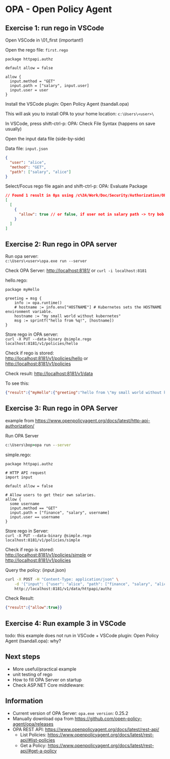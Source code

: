 # OPA - Open Policy Agent

## Exercise 1: run rego in VSCode

Open VSCode in \01_first (important!)

Open the rego file: `first.rego`

```rego
package httpapi.authz

default allow = false

allow {
  input.method = "GET"
  input.path = ["salary", input.user]
  input.user = user
}
```

Install the VSCode plugin: Open Policy Agent (tsandall.opa)

This will ask you to install OPA to your home location: `c:\Users\<user>\`

In VSCode, press shift-ctrl-p: OPA: Check File Syntax (happens on save usually)

Open the input data file (side-by-side)

Data file: `input.json`

```json
{
  "user": "alice",
  "method": "GET",
  "path": ["salary", "alice"]
}
```

Select/Focus rego file again and shift-ctrl-p: OPA: Evaluate Package

```json
// Found 1 result in 0µs using /c%3A/Work/Doc/Security/Authorization/OPA/Source/v0.10.7/01_first/input.json as input.
[
  [
    {
      "allow": true // or false, if user not in salary path -> try bob instead of alice
    }
  ]
]
```

## Exercise 2: Run rego in OPA server

Run opa server:\
`c:\Users\<user>\opa.exe run --server`

Check OPA Server: <http://localhost:8181/> or `curl -i localhost:8181`

hello.rego:

```rego
package myHello

greeting = msg {
    info := opa.runtime()
    # hostname := info.env["HOSTNAME"] # Kubernetes sets the HOSTNAME environment variable.
    hostname := "my small world without kubernetes"
    msg := sprintf("hello from %q!", [hostname])
}
```

Store rego in OPA server:\
`curl -X PUT --data-binary @simple.rego localhost:8181/v1/policies/hello`

Check if rego is stored:\
<http://localhost:8181/v1/policies/hello> or \
<http://localhost:8181/v1/policies>

Check result: <http://localhost:8181/v1/data>

To see this:

```json
{"result":{"myHello":{"greeting":"hello from \"my small world without kubernetes\"!"}}}
```

## Exercise 3: Run rego in OPA Server

example from <https://www.openpolicyagent.org/docs/latest/http-api-authorization/>

Run OPA Server

```cmd
c:\Users\bop>opa run --server
```

simple.rego:

```rego
package httpapi.authz

# HTTP API request
import input

default allow = false

# Allow users to get their own salaries.
allow {
  some username
  input.method == "GET"
  input.path = ["finance", "salary", username]
  input.user == username
}
```

Store rego in Server:\
`curl -X PUT --data-binary @simple.rego localhost:8181/v1/policies/simple`

Check if rego is stored:\
<http://localhost:8181/v1/policies/simple> or \
<http://localhost:8181/v1/policies>

Query the policy: (input.json)

```bash
curl -X POST -H "Content-Type: application/json" \
    -d '{"input": {"user": "alice", "path": ["finance", "salary", "alice"], "method": "GET" }}' \
    http://localhost:8181/v1/data/httpapi/authz
```

Check Result:

```json
{"result":{"allow":true}}
```

## Exercise 4: Run example 3 in VSCode

todo: this example does not run in VSCode + VSCode plugin: Open Policy Agent (tsandall.opa): why?

## Next steps

- More useful/practical example
- unit testing of rego
- How to fill OPA Server on startup
- Check ASP.NET Core middleware:

## Information

- Current version of OPA Server: `opa.exe version`: 0.25.2
- Manually download opa from <https://github.com/open-policy-agent/opa/releases>
- OPA REST API: <https://www.openpolicyagent.org/docs/latest/rest-api/>
  - List Policies: <https://www.openpolicyagent.org/docs/latest/rest-api/#list-policies>
  - Get a Policy: <https://www.openpolicyagent.org/docs/latest/rest-api/#get-a-policy>
